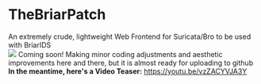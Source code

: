 # TheBriarPatch
An extremely crude, lightweight Web Frontend for Suricata/Bro to be used with BriarIDS
<br>
<img src="https://raw.githubusercontent.com/musicmancorley/TheBriarPatch/master/thebriarpatch.png">
Coming soon!  Making minor coding adjustments and aesthetic improvements here and there, but it is almost ready for uploading to github<br>
<b>In the meantime, here's a Video Teaser:</b> https://youtu.be/vzZACYVJA3Y
